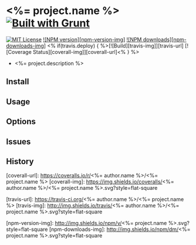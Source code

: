 # <%= project.name %> [![Built with Grunt][grunt-img]](http://gruntjs.com/)

[![MIT License][license-img]][license-url] [![NPM version][npm-version-img]][npm-url] [![NPM downloads][npm-downloads-img]][npm-url] <% if(travis.deploy) { %>[![Build][travis-img]][travis-url] [![Coverage Status][coverall-img]][coverall-url]<% } %>

* <%= project.description %>

## Install

## Usage

## Options

## Issues

## History

[grunt-img]: https://cdn.gruntjs.com/builtwith.png
[license-img]: http://img.shields.io/badge/license-MIT-blue.svg?style=flat-square
[license-url]: LICENSE-MIT

[coverall-url]: https://coveralls.io/r/<%= author.name %>/<%= project.name %>
[coverall-img]: https://img.shields.io/coveralls/<%= author.name %>/<%= project.name %>.svg?style=flat-square

[travis-url]: https://travis-ci.org/<%= author.name %>/<%= project.name %>
[travis-img]: http://img.shields.io/travis/<%= author.name %>/<%= project.name %>.svg?style=flat-square

[npm-url]: https://npmjs.org/package/generator-gruntproject
[npm-version-img]: http://img.shields.io/npm/v/<%= project.name %>.svg?style=flat-square
[npm-downloads-img]: http://img.shields.io/npm/dm/<%= project.name %>.svg?style=flat-square
